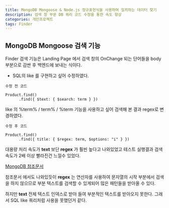 ```yaml
---
title: MongoDB Mongoose & Node.js 정규표현식을 사용하여 일치하는 데이터 찾기
description: 검색 창 부분 DB 쿼리 코드 수정을 통한 속도 향상
categories: 개인프로젝트
tags: Finder
---
```


## MongoDB Mongoose 검색 기능

Finder 검색 기능은 Landing Page 에서 검색 창의 OnChange 되는 단어들을 body부분으로 감싼 후 백엔드에 보내는 식이다.

- SQL의 like 를 구현하고 싶어 수정하였다.

`수정 전 코드`

```
Product.find()
      .find({ $text: { $search: term } })
```

like 의 %term% / term% / %term 기능을 사용하고 싶어 검색해 본 결과 regex로 변경하였다.

`수정 후 코드`

```
Product.find()
      .find({ title: { $regex: term, $options: "i" } })
```

대용량 처리 속도가 **text** 보단 **regex** 가 훨씬 높다고 나와있었고 테스트 실행결과 검색 속도가 2배 이상 빨라진건 느낄수 있었다.

[MongoDB 참조문서](https://docs.mongodb.com/manual/reference/operator/query/regex/)

참조문서 에서도 나와있듯이 **regex** 는 연산자를 사용하여 문자열의 시작 부분에서 검색을 하지 않으므로 부분 텍스트를 검색할 수 있게되어 많은 패턴들을 받아올 수 있다.

하지만 **text** 전체 텍스트 인덱스로 받아 들여 부분적인 텍스트를 받아오지 못한다. 그래서 SQL like 쿼리처럼 사용을 못했던거 같다.
